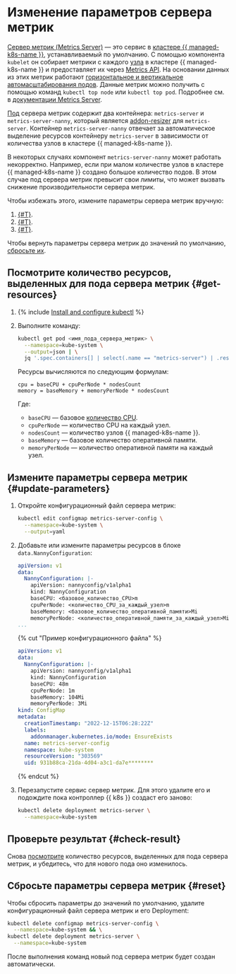 # Изменение параметров сервера метрик

[Сервер метрик (Metrics Server)](https://github.com/kubernetes-sigs/metrics-server) — это сервис в [кластере {{ managed-k8s-name }}](../concepts/index.md#kubernetes-cluster), устанавливаемый по умолчанию. С помощью компонента `kubelet` он собирает метрики с каждого [узла](../concepts/index.md#node-group) в кластере {{ managed-k8s-name }} и предоставляет их через [Metrics API](https://github.com/kubernetes/metrics). На основании данных из этих метрик работают [горизонтальное и вертикальное автомасштабирования подов](../concepts/autoscale.md). Данные метрик можно получить с помощью команд `kubectl top node` или `kubectl top pod`. Подробнее см. в [документации Metrics Server](https://github.com/kubernetes-sigs/metrics-server#kubernetes-metrics-server).

[Под](../concepts/index.md#pod) сервера метрик содержит два контейнера: `metrics-server` и `metrics-server-nanny`, который является [addon-resizer](https://github.com/kubernetes/autoscaler/tree/master/addon-resizer#addon-resizer) для `metrics-server`. Контейнер `metrics-server-nanny` отвечает за автоматическое выделение ресурсов контейнеру `metrics-server` в зависимости от количества узлов в кластере {{ managed-k8s-name }}.

В некоторых случаях компонент `metrics-server-nanny` может работать некорректно. Например, если при малом количестве узлов в кластере {{ managed-k8s-name }} создано большое количество подов. В этом случае под сервера метрик превысит свои лимиты, что может вызвать снижение производительности сервера метрик.

Чтобы избежать этого, измените параметры сервера метрик вручную:
1. [{#T}](#get-resources).
1. [{#T}](#update-parameters).
1. [{#T}](#check-result).

Чтобы вернуть параметры сервера метрик до значений по умолчанию, [сбросьте их](#reset).

## Посмотрите количество ресурсов, выделенных для пода сервера метрик {#get-resources}

1. {% include [Install and configure kubectl](../../_includes/managed-kubernetes/kubectl-install.md) %}
1. Выполните команду:

   ```bash
   kubectl get pod <имя_пода_сервера_метрик> \
     --namespace=kube-system \
     --output=json | \
     jq '.spec.containers[] | select(.name == "metrics-server") | .resources'
   ```

   Ресурсы вычисляются по следующим формулам:

   ```text
   cpu = baseCPU + cpuPerNode * nodesCount
   memory = baseMemory + memoryPerNode * nodesCount
   ```

   Где:
   * `baseCPU` — базовое [количество CPU](../../compute/concepts/vm-platforms.md).
   * `cpuPerNode` — количество CPU на каждый узел.
   * `nodesCount` — количество узлов {{ managed-k8s-name }}.
   * `baseMemory` — базовое количество оперативной памяти.
   * `memoryPerNode` — количество оперативной памяти на каждый узел.

## Измените параметры сервера метрик {#update-parameters}

1. Откройте конфигурационный файл сервера метрик:

   ```bash
   kubectl edit configmap metrics-server-config \
     --namespace=kube-system \
     --output=yaml
   ```

1. Добавьте или измените параметры ресурсов в блоке `data.NannyConfiguration`:

   ```yaml
   apiVersion: v1
   data:
     NannyConfiguration: |-
       apiVersion: nannyconfig/v1alpha1
       kind: NannyConfiguration
       baseCPU: <базовое_количество_CPU>m
       cpuPerNode: <количество_CPU_за_каждый_узел>m
       baseMemory: <базовое_количество_оперативной_памяти>Mi
       memoryPerNode: <количество_оперативной_памяти_за_каждый_узел>Mi
   ...
   ```

   {% cut "Пример конфигурационного файла" %}

   ```yaml
   apiVersion: v1
   data:
     NannyConfiguration: |-
       apiVersion: nannyconfig/v1alpha1
       kind: NannyConfiguration
       baseCPU: 48m
       cpuPerNode: 1m
       baseMemory: 104Mi
       memoryPerNode: 3Mi
   kind: ConfigMap
   metadata:
     creationTimestamp: "2022-12-15T06:28:22Z"
     labels:
       addonmanager.kubernetes.io/mode: EnsureExists
     name: metrics-server-config
     namespace: kube-system
     resourceVersion: "303569"
     uid: 931b88ca-21da-4d04-a3c1-da7e********
   ```

   {% endcut %}

1. Перезапустите сервис сервер метрик. Для этого удалите его и подождите пока контроллер {{ k8s }} создаст его заново:

   ```bash
   kubectl delete deployment metrics-server \
     --namespace=kube-system
   ```

## Проверьте результат {#check-result}

Снова [посмотрите](#get-resources) количество ресурсов, выделенных для пода сервера метрик, и убедитесь, что для нового пода оно изменилось.

## Сбросьте параметры сервера метрик {#reset}

Чтобы сбросить параметры до значений по умолчанию, удалите конфигурационный файл сервера метрик и его Deployment:

```bash
kubectl delete configmap metrics-server-config \
  --namespace=kube-system && \
kubectl delete deployment metrics-server \
  --namespace=kube-system
```

После выполнения команд новый под сервера метрик будет создан автоматически.